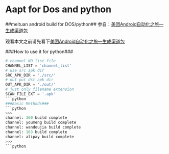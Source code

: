 # Aapt for Dos and python
##meituan android build for DOS/python##
参自：[美团Android自动化之旅—生成渠道包](http://tech.meituan.com/mt-apk-packaging.html)

观看本文之前请先看下[美团Android自动化之旅—生成渠道包](http://tech.meituan.com/mt-apk-packaging.html)

###How to use it for python###
```python
# channel NO list file
CHANNEL_LIST = 'channel_list'
# use src apk dir
SRC_APK_DIR = './src/'
# out put dst apk dir
OUT_APK_DIR = './out/'
# just only filename extension 
SCAN_FILE_EXT = '.apk'
```python
###Basic Methods###
```python
>>> 
channel: 360 build complete
channel: youmeng build complete
channel: wandoujia build complete
channel: 163 build complete
channel: alipay build complete
>>> 
```python






